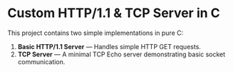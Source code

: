 # Custom HTTP/1.1 & TCP Server in C

This project contains two simple implementations in pure C:
1. **Basic HTTP/1.1 Server** — Handles simple HTTP GET requests.
2. **TCP Server** — A minimal TCP Echo server demonstrating basic socket communication.


